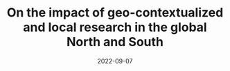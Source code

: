 ---
title: "On the impact of geo-contextualized and local research in the global North and South"

authors:
  - Philippe Mongeon
  - Adèle Paul-Hus
  - Maria Henkel
  - Vincent Larivière
date: '2022-09-07'
doi: 'https://doi.org/10.5281/zenodo.6956978'

# Publication type.
# Legend: 0 = Uncategorized; 1 = Conference paper; 2 = Journal article;
# 3 = Preprint / Working Paper; 4 = Report; 5 = Book; 6 = Book section;
# 7 = Thesis; 8 = Patent
publication_types: ['1']

publication: Proceedings of the Science and Technology Indicators conference
publication_short: 

abstract: ""

summary: ""

tags:

projects:

url_pdf: ''

url_code: ''

url_dataset: ''

url_poster: ''
featured: false
# Do not modify this next line
publishDate: '2022-06-15T00:00:00Z'
---